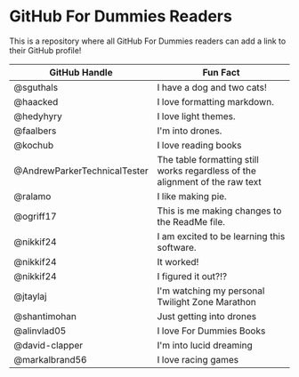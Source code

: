 # GitHub For Dummies Readers
This is a repository where all GitHub For Dummies readers can add a link to their GitHub profile!

GitHub Handle | Fun Fact
------------- | ---------------------------
@sguthals     | I have a dog and two cats!
@haacked      | I love formatting markdown.
@hedyhyry     | I love light themes.
@faalbers     | I'm into drones.
@kochub       | I love reading books
@AndrewParkerTechnicalTester | The table formatting still works regardless of the alignment of the raw text
@ralamo       | I like making pie.
@ogriff17     | This is me making changes to the ReadMe file.
@nikkif24 | I am excited to be learning this software. 
@nikkif24 | It worked!
@nikkif24 |I figured it out?!?
@jtaylaj      | I'm watching my personal Twilight Zone Marathon
@shantimohan | Just getting into drones
@alinvlad05 | I love For Dummies Books
@david-clapper | I'm into lucid dreaming
@markalbrand56 | I love racing games